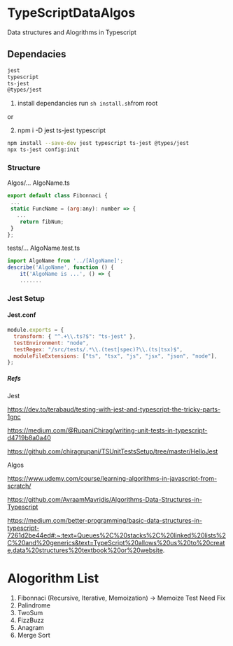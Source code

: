# TypeScriptDataAlgos

Data structures and Alogrithms in Typescript

## Dependacies

```bash
jest
typescript
ts-jest
@types/jest
```

1. install dependancies run `sh install.sh`from root

or

2. npm i -D jest ts-jest typescript

```bash
npm install --save-dev jest typescript ts-jest @types/jest
npx ts-jest config:init
```

### Structure

Algos/...
AlgoName.ts

```js
export default class Fibonnaci {
 ...
 static FuncName = (arg:any): number => {
   ...
    return fibNum;
 }
};
```

tests/...
AlgoName.test.ts

```js
import AlgoName from '../[AlgoName]';
describe('AlgoName', function () {
    it('AlgoName is ...', () => {
    .......
```

### Jest Setup

#### Jest.conf

```js
module.exports = {
  transform: { "^.+\\.ts?$": "ts-jest" },
  testEnvironment: "node",
  testRegex: "/src/tests/.*\\.(test|spec)?\\.(ts|tsx)$",
  moduleFileExtensions: ["ts", "tsx", "js", "jsx", "json", "node"],
};
```

##### Refs

Jest 

https://dev.to/terabaud/testing-with-jest-and-typescript-the-tricky-parts-1gnc

https://medium.com/@RupaniChirag/writing-unit-tests-in-typescript-d4719b8a0a40

https://github.com/chiragrupani/TSUnitTestsSetup/tree/master/HelloJest

Algos

https://www.udemy.com/course/learning-algorithms-in-javascript-from-scratch/ 

https://github.com/AvraamMavridis/Algorithms-Data-Structures-in-Typescript

https://medium.com/better-programming/basic-data-structures-in-typescript-7261d2be44ed#:~:text=Queues%2C%20stacks%2C%20linked%20lists%2C%20and%20generics&text=TypeScript%20allows%20us%20to%20create,data%20structures%20textbook%20or%20website.

# Alogorithm List

1. Fibonnaci (Recursive, Iterative, Memoization) -> Memoize Test Need Fix
2. Palindrome
3. TwoSum
4. FizzBuzz
5. Anagram
6. Merge Sort